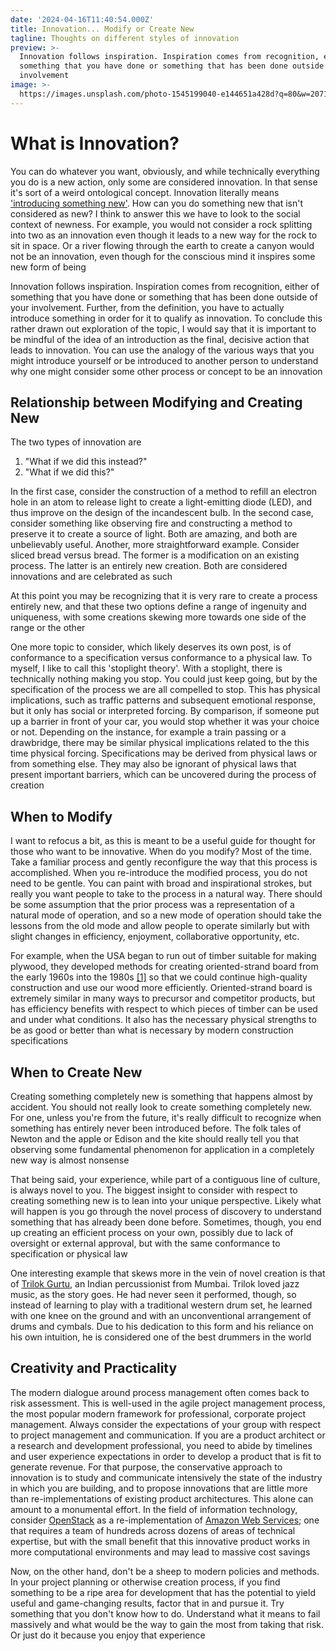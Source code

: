 ```yaml
---
date: '2024-04-16T11:40:54.000Z'
title: Innovation... Modify or Create New
tagline: Thoughts on different styles of innovation
preview: >-
  Innovation follows inspiration. Inspiration comes from recognition, either of
  something that you have done or something that has been done outside of your
  involvement
image: >-
  https://images.unsplash.com/photo-1545199040-e144651a428d?q=80&w=2071&auto=format&fit=crop&ixlib=rb-4.0.3&ixid=M3wxMjA3fDB8MHxwaG90by1wYWdlfHx8fGVufDB8fHx8fA%3D%3D
---
```

# What is Innovation?
You can do whatever you want, obviously, and while technically everything you do is a new action, only some are considered innovation. In that sense it's sort of a weird ontological concept. Innovation literally means ['introducing something new'](https://www.wordnik.com/words/innovation). How can you do something new that isn't considered as new? I think to answer this we have to look to the social context of newness. For example, you would not consider a rock splitting into two as an innovation even though it leads to a new way for the rock to sit in space. Or a river flowing through the earth to create a canyon would not be an innovation, even though for the conscious mind it inspires some new form of being

Innovation follows inspiration. Inspiration comes from recognition, either of something that you have done or something that has been done outside of your involvement. Further, from the definition, you have to actually introduce something in order for it to qualify as innovation. To conclude this rather drawn out exploration of the topic, I would say that it is important to be mindful of the idea of an introduction as the final, decisive action that leads to innovation. You can use the analogy of the various ways that you might introduce yourself or be introduced to another person to understand why one might consider some other process or concept to be an innovation

## Relationship between Modifying and Creating New
The two types of innovation are
1) "What if we did this instead?"
2) "What if we did this?"

In the first case, consider the construction of a method to refill an electron hole in an atom to release light to create a light-emitting diode (LED), and thus improve on the design of the incandescent bulb. In the second case, consider something like observing fire and constructing a method to preserve it to create a source of light. Both are amazing, and both are unbelievably useful. Another, more straightforward example. Consider sliced bread versus bread. The former is a modification on an existing process. The latter is an entirely new creation. Both are considered innovations and are celebrated as such

At this point you may be recognizing that it is very rare to create a process entirely new, and that these two options define a range of ingenuity and uniqueness, with some creations skewing more towards one side of the range or the other

One more topic to consider, which likely deserves its own post, is of conformance to a specification versus conformance to a physical law. To myself, I like to call this 'stoplight theory'. With a stoplight, there is technically nothing making you stop. You could just keep going, but by the specification of the process we are all compelled to stop. This has physical implications, such as traffic patterns and subsequent emotional response, but it only has social or interpreted forcing. By comparison, if someone put up a barrier in front of your car, you would stop whether it was your choice or not. Depending on the instance, for example a train passing or a drawbridge, there may be similar physical implications related to the this time physical forcing. Specifications may be derived from physical laws or from something else. They may also be ignorant of physical laws that present important barriers, which can be uncovered during the process of creation

## When to Modify
I want to refocus a bit, as this is meant to be a useful guide for thought for those who want to be innovative. When do you modify? Most of the time. Take a familiar process and gently reconfigure the way that this process is accomplished. When you re-introduce the modified process, you do not need to be gentle. You can paint with broad and inspirational strokes, but really you want people to take to the process in a natural way. There should be some assumption that the prior process was a representation of a natural mode of operation, and so a new mode of operation should take the lessons from the old mode and allow people to operate similarly but with slight changes in efficiency, enjoyment, collaborative opportunity, etc.

For example, when the USA began to run out of timber suitable for making plywood, they developed methods for creating oriented-strand board from the early 1960s into the 1980s [[1]](https://www.fpl.fs.usda.gov/documnts/fplgtr/fpl_gtr236.pdf) so that we could continue high-quality construction and use our wood more efficiently. Oriented-strand board is extremely similar in many ways to precursor and competitor products, but has efficiency benefits with respect to which pieces of timber can be used and under what conditions. It also has the necessary physical strengths to be as good or better than what is necessary by modern construction specifications

## When to Create New
Creating something completely new is something that happens almost by accident. You should not really look to create something completely new. For one, unless you're from the future, it's really difficult to recognize when something has entirely never been introduced before. The folk tales of Newton and the apple or Edison and the kite should really tell you that observing some fundamental phenomenon for application in a completely new way is almost nonsense

That being said, your experience, while part of a contiguous line of culture, is always novel to you. The biggest insight to consider with respect to creating something new is to lean into your unique perspective. Likely what will happen is you go through the novel process of discovery to understand something that has already been done before. Sometimes, though, you end up creating an efficient process on your own, possibly due to lack of oversight or external approval, but with the same conformance to specification or physical law

One interesting example that skews more in the vein of novel creation is that of [Trilok Gurtu](https://en.wikipedia.org/wiki/Trilok_Gurtu), an Indian percussionist from Mumbai. Trilok loved jazz music, as the story goes. He had never seen it performed, though, so instead of learning to play with a traditional western drum set, he learned with one knee on the ground and with an unconventional arrangement of drums and cymbals. Due to his dedication to this form and his reliance on his own intuition, he is considered one of the best drummers in the world

## Creativity and Practicality
The modern dialogue around process management often comes back to risk assessment. This is well-used in the agile project management process, the most popular modern framework for professional, corporate project management. Always consider the expectations of your group with respect to project management and communication. If you are a product architect or a research and development professional, you need to abide by timelines and user experience expectations in order to develop a product that is fit to generate revenue. For that purpose, the conservative approach to innovation is to study and communicate intensively the state of the industry in which you are building, and to propose innovations that are little more than re-implementations of existing product architectures. This alone can amount to a monumental effort. In the field of information technology, consider [OpenStack](https://openstack.org) as a re-implementation of [Amazon Web Services](https://aws.amazon.com/); one that requires a team of hundreds across dozens of areas of technical expertise, but with the small benefit that this innovative product works in more computational environments and may lead to massive cost savings

Now, on the other hand, don't be a sheep to modern policies and methods. In your project planning or otherwise creation process, if you find something to be a ripe area for development that has the potential to yield useful and game-changing results, factor that in and pursue it. Try something that you don't know how to do. Understand what it means to fail massively and what would be the way to gain the most from taking that risk. Or just do it because you enjoy that experience
